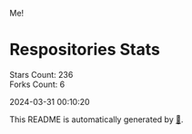 Me!

# Respositories Stats
Stars Count: 236  
Forks Count: 6

2024-03-31 00:10:20  

This README is automatically generated by [🐰](https://github.com/rnitta/rnitta).
